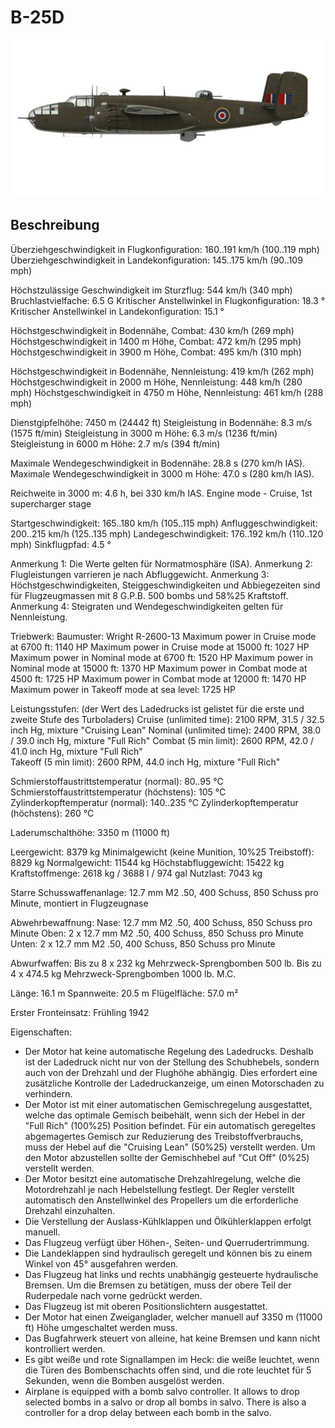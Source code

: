 ﻿# B-25D

![b25draf](../images/b25draf.png)

## Beschreibung

Überziehgeschwindigkeit in Flugkonfiguration: 160..191 km/h (100..119 mph)
Überziehgeschwindigkeit in Landekonfiguration: 145..175 km/h (90..109 mph)

Höchstzulässige Geschwindigkeit im Sturzflug: 544 km/h (340 mph)
Bruchlastvielfache: 6.5 G
Kritischer Anstellwinkel in Flugkonfiguration: 18.3 °
Kritischer Anstellwinkel in Landekonfiguration: 15.1 °

Höchstgeschwindigkeit in Bodennähe, Combat: 430 km/h (269 mph)
Höchstgeschwindigkeit in 1400 m Höhe, Combat: 472 km/h (295 mph)
Höchstgeschwindigkeit in 3900 m Höhe, Combat: 495 km/h (310 mph)

Höchstgeschwindigkeit in Bodennähe, Nennleistung: 419 km/h (262 mph)
Höchstgeschwindigkeit in 2000 m Höhe, Nennleistung: 448 km/h (280 mph)
Höchstgeschwindigkeit in 4750 m Höhe, Nennleistung: 461 km/h (288 mph)

Dienstgipfelhöhe: 7450 m (24442 ft)
Steigleistung in Bodennähe: 8.3 m/s (1575 ft/min)
Steigleistung in 3000 m Höhe: 6.3 m/s (1236 ft/min)
Steigleistung in 6000 m Höhe: 2.7 m/s (394 ft/min)

Maximale Wendegeschwindigkeit in Bodennähe: 28.8 s (270 km/h IAS).
Maximale Wendegeschwindigkeit in 3000 m Höhe: 47.0 s (280 km/h IAS).

Reichweite in 3000 m: 4.6 h, bei 330 km/h IAS. Engine mode - Cruise, 1st supercharger stage

Startgeschwindigkeit: 165..180 km/h (105..115 mph)
Anfluggeschwindigkeit: 200..215 km/h (125..135 mph)
Landegeschwindigkeit: 176..192 km/h (110..120 mph)
Sinkflugpfad: 4.5 °

Anmerkung 1: Die Werte gelten für Normatmosphäre (ISA).
Anmerkung 2: Flugleistungen varrieren je nach Abfluggewicht.
Anmerkung 3: Höchstgeschwindigkeiten, Steiggeschwindigkeiten und Abbiegezeiten sind für Flugzeugmassen mit 8 G.P.B. 500 bombs und 58%25 Kraftstoff.
Anmerkung 4: Steigraten und Wendegeschwindigkeiten gelten für Nennleistung.

Triebwerk:
Baumuster: Wright R-2600-13
Maximum power in Cruise mode at 6700 ft: 1140 HP
Maximum power in Cruise mode at 15000 ft: 1027 HP
Maximum power in Nominal mode at 6700 ft: 1520 HP
Maximum power in Nominal mode at 15000 ft: 1370 HP
Maximum power in Combat mode at 4500 ft: 1725 HP
Maximum power in Combat mode at 12000 ft: 1470 HP
Maximum power in Takeoff mode at sea level: 1725 HP

Leistungsstufen:
(der Wert des Ladedrucks ist gelistet für die erste und zweite Stufe des Turboladers)
Cruise (unlimited time): 2100 RPM, 31.5 / 32.5 inch Hg, mixture "Cruising Lean" 
Nominal (unlimited time): 2400 RPM, 38.0 / 39.0 inch Hg, mixture "Full Rich" 
Combat (5 min limit): 2600 RPM, 42.0 / 41.0 inch Hg, mixture "Full Rich"  
Takeoff (5 min limit): 2600 RPM, 44.0 inch Hg, mixture "Full Rich"  

Schmierstoffaustrittstemperatur (normal): 80..95 °C
Schmierstoffaustrittstemperatur (höchstens): 105 °C
Zylinderkopftemperatur (normal): 140..235 °C
Zylinderkopftemperatur (höchstens): 260 °C

Laderumschalthöhe: 3350 m (11000 ft)

Leergewicht: 8379 kg
Minimalgewicht (keine Munition, 10%25 Treibstoff): 8829 kg
Normalgewicht: 11544 kg
Höchstabfluggewicht: 15422 kg
Kraftstoffmenge: 2618 kg / 3688 l / 974 gal
Nutzlast: 7043 kg

Starre Schusswaffenanlage:
12.7 mm M2 .50, 400 Schuss, 850 Schuss pro Minute, montiert in Flugzeugnase

Abwehrbewaffnung:
Nase: 12.7 mm M2 .50, 400 Schuss, 850 Schuss pro Minute
Oben: 2 x 12.7 mm M2 .50, 400 Schuss, 850 Schuss pro Minute
Unten: 2 x 12.7 mm M2 .50, 400 Schuss, 850 Schuss pro Minute

Abwurfwaffen:
Bis zu 8 x 232 kg Mehrzweck-Sprengbomben 500 lb.
Bis zu 4 x 474.5 kg Mehrzweck-Sprengbomben 1000 lb. M.C.

Länge: 16.1 m
Spannweite: 20.5 m
Flügelfläche: 57.0 m²

Erster Fronteinsatz: Frühling 1942

Eigenschaften:
- Der Motor hat keine automatische Regelung des Ladedrucks. Deshalb ist der Ladedruck nicht nur von der Stellung des Schubhebels, sondern auch von der Drehzahl und der Flughöhe abhängig. Dies erfordert eine zusätzliche Kontrolle der Ladedruckanzeige, um einen Motorschaden zu verhindern.
- Der Motor ist mit einer automatischen Gemischregelung ausgestattet, welche das optimale Gemisch beibehält, wenn sich der Hebel in der "Full Rich" (100%25) Position befindet. Für ein automatisch geregeltes abgemagertes Gemisch zur Reduzierung des Treibstoffverbrauchs, muss der Hebel auf die "Cruising Lean" (50%25) verstellt werden. Um den Motor abzustellen sollte der Gemischhebel auf "Cut Off" (0%25) verstellt werden.
- Der Motor besitzt eine automatische Drehzahlregelung, welche die Motordrehzahl je nach Hebelstellung festlegt. Der Regler verstellt automatisch den Anstellwinkel des Propellers um die erforderliche Drehzahl einzuhalten.
- Die Verstellung der Auslass-Kühlklappen und Ölkühlerklappen erfolgt manuell.
- Das Flugzeug verfügt über Höhen-, Seiten- und Querrudertrimmung.
- Die Landeklappen sind hydraulisch geregelt und können bis zu einem Winkel von 45° ausgefahren werden.
- Das Flugzeug hat links und rechts unabhängig gesteuerte hydraulische Bremsen. Um die Bremsen zu betätigen, muss der obere Teil der Ruderpedale nach vorne gedrückt werden.
- Das Flugzeug ist mit oberen Positionslichtern ausgestattet.
- Der Motor hat einen Zweiganglader, welcher manuell auf 3350 m (11000 ft) Höhe umgeschaltet werden muss.
- Das Bugfahrwerk steuert von alleine, hat keine Bremsen und kann nicht kontrolliert werden.
- Es gibt weiße und rote Signallampen im Heck: die weiße leuchtet, wenn die Türen des Bombenschachts offen sind, und die rote leuchtet für 5 Sekunden, wenn die Bomben ausgelöst werden.
- Airplane is equipped with a bomb salvo controller. It allows to drop selected bombs in a salvo or drop all bombs in salvo. There is also a controller for a drop delay between each bomb in the salvo.